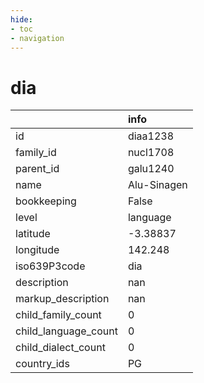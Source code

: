 ```yaml
---
hide:
- toc
- navigation
---
```

# dia
|                      | info        |
|:---------------------|:------------|
| id                   | diaa1238    |
| family_id            | nucl1708    |
| parent_id            | galu1240    |
| name                 | Alu-Sinagen |
| bookkeeping          | False       |
| level                | language    |
| latitude             | -3.38837    |
| longitude            | 142.248     |
| iso639P3code         | dia         |
| description          | nan         |
| markup_description   | nan         |
| child_family_count   | 0           |
| child_language_count | 0           |
| child_dialect_count  | 0           |
| country_ids          | PG          |